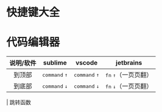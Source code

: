 # 快捷键大全

# 代码编辑器

| 说明/软件 | sublime | vscode | jetbrains |
|:---:|:---:|:---:|:---:|
| 到顶部 | <kbd>command</kbd> <kbd>↑</kbd> | <kbd>command</kbd> <kbd>↑</kbd> | <kbd>fn</kbd> <kbd>↑</kbd>（一页页翻） |
| 到底部 | <kbd>command</kbd> <kbd>↓</kbd> | <kbd>command</kbd> <kbd>↓</kbd> | <kbd>fn</kbd> <kbd>↓</kbd>（一页页翻） |

| 跳转函数
